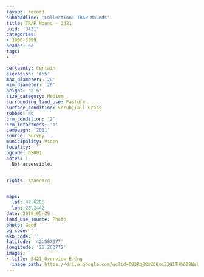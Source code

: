 ```yaml
---
layout: record
subheadline: 'Collection: TRAP Mounds'
title: TRAP Mound - 3421
uuid: '3421'
categories:
- 3000-3999
header: no
tags:
- ''

certainty: Certain
elevation: '455'
max_diameter: '20'
min_diameter: '20'
height: '2.5'
size_category: Medium
surrounding_land_use: Pasture
surface_condition: Scrub|Tall Grass
robbed: No
crm_condition: '2'
crm_intactness: '1'
campaign: '2011'
source: Survey
municipality: Viden
locality: ''
bgcode: DS001
notes: |-
  Not accessible.


rights: standard


maps:
  lat: 42.6285
  lon: 25.2442
date: 2018-05-29
land_use_source: Photo
photo: Good
bg_code: ''
akb_code: ''
latitude: '42.587977'
longitude: '25.260772'
images:
- title: 3421_Overview_E.dng
  image_path: https://drive.google.com/uc?id=0B3Rg88wZDQscZ3Q1THh6Z2Nobmc
---
```


